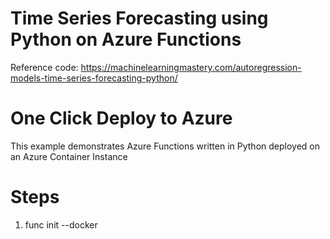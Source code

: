 # Time Series Forecasting using Python on Azure Functions

Reference code:
https://machinelearningmastery.com/autoregression-models-time-series-forecasting-python/

# One Click Deploy to Azure

This example demonstrates Azure Functions written in Python deployed on an Azure Container Instance


# Steps

1. func init --docker
